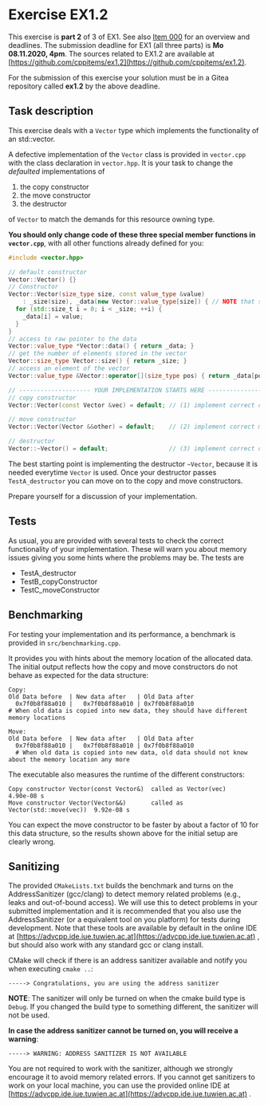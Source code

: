 # Exercise EX1.2
This exercise is **part 2** of 3 of EX1. See also [Item 000](https://cppitems.github.io/#/item/000) for an overview and deadlines. The submission deadline for EX1 (all three parts) is **Mo 08.11.2020, 4pm**. The sources related to EX1.2 are available at [https://github.com/cppitems/ex1.2](https://github.com/cppitems/ex1.2).

For the submission of this exercise your solution must be in a Gitea repository called **ex1.2** by the above deadline.

## Task description

This exercise deals with a `Vector` type which implements the functionality of an std::vector.

A defective implementation of the `Vector` class is provided in `vector.cpp` with the class declaration in `vector.hpp`.
It is your task to change the *defaulted* implementations of
1. the copy constructor
1. the move constructor
1. the destructor

of `Vector` to match the demands for this resource owning type. 

**You should only change code of these three special member functions in `vector.cpp`**, with all other functions already defined for you:

```C++
#include <vector.hpp>

// default constructor
Vector::Vector() {}
// Constructor
Vector::Vector(size_type size, const value_type &value)
    : _size(size), _data(new Vector::value_type[size]) { // NOTE that some memory is allocated here!
  for (std::size_t i = 0; i < _size; ++i) {
    _data[i] = value;
  }
}
// access to raw pointer to the data
Vector::value_type *Vector::data() { return _data; }
// get the number of elements stored in the vector
Vector::size_type Vector::size() { return _size; }
// access an element of the vector
Vector::value_type &Vector::operator[](size_type pos) { return _data[pos]; }

// -------------------- YOUR IMPLEMENTATION STARTS HERE ---------------------
// copy constructor
Vector::Vector(const Vector &vec) = default; // (1) implement correct copy constructor here

// move constructor
Vector::Vector(Vector &&other) = default;    // (2) implement correct move constructor here

// destructor
Vector::~Vector() = default;                 // (3) implement correct desctructor here
```

The best starting point is implementing the destructor `~Vector`, because it is needed everytime `Vector` is used. Once your destructor passes `TestA_destructor` you can move on to the copy and move constructors.

Prepare yourself for a discussion of your implementation.

## Tests
As usual, you are provided with several tests to check the correct functionality of your implementation. These will warn you about memory issues giving you some hints where the problems may be. The tests are
- TestA_destructor
- TestB_copyConstructor
- TestC_moveConstructor

## Benchmarking
For testing your implementation and its performance, a benchmark is provided in `src/benchmarking.cpp`. 

It provides you with hints about the memory location of the allocated data. The initial output reflects how the copy and move constructors do not behave as expected for the data structure:
```
Copy:
Old Data before  | New data after   | Old Data after
  0x7f0b8f88a010 |   0x7f0b8f88a010 | 0x7f0b8f88a010     
# When old data is copied into new data, they should have different memory locations

Move:
Old Data before  | New data after   | Old Data after
  0x7f0b8f88a010 |   0x7f0b8f88a010 | 0x7f0b8f88a010
  # When old data is copied into new data, old data should not know about the memory location any more
```

The executable also measures the runtime of the different constructors:
```
Copy constructor Vector(const Vector&)  called as Vector(vec)             4.90e-08 s
Move constructor Vector(Vector&&)       called as Vector(std::move(vec))  9.92e-08 s
```
You can expect the move constructor to be faster by about a factor of 10 for this data structure, so the results shown above for the initial setup are clearly wrong.


## Sanitizing
The provided `CMakeLists.txt` builds the benchmark and turns on the AddressSanitizer (gcc/clang) to detect memory related problems (e.g., leaks and out-of-bound access). 
We will use this to detect problems in your submitted implementation and it is recommended that you also use the AddressSanitizer (or a equivalent tool on you platform) for tests during development. Note that these tools are available by default in the online IDE at [https://advcpp.ide.iue.tuwien.ac.at](https://advcpp.ide.iue.tuwien.ac.at) , but should also work with any standard gcc  or clang install.

CMake will check if there is an address sanitizer available and notify you when executing `cmake ..`:
```
-----> Congratulations, you are using the address sanitizer
```
**NOTE**: The sanitizer will only be turned on when the cmake build type is `Debug`. If you changed the build type to something different, the sanitizer will not be used.

**In case the address sanitizer cannot be turned on, you will receive a warning**:
```
-----> WARNING: ADDRESS SANITIZER IS NOT AVAILABLE
```

You are not required to work with the sanitizer, although we strongly encourage it to avoid memory related errors. If you cannot get sanitizers to work on your local machine, you can use the provided online IDE at [https://advcpp.ide.iue.tuwien.ac.at](https://advcpp.ide.iue.tuwien.ac.at) .